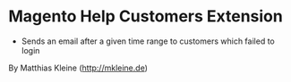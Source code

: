 Magento Help Customers Extension
======================

- Sends an email after a given time range to customers which failed to login

By Matthias Kleine (http://mkleine.de)
